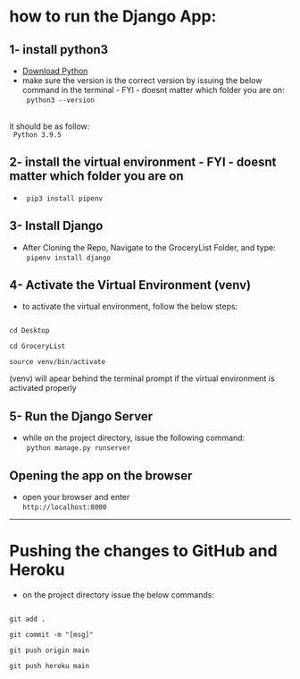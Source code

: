 # how to run the Django App: 


## 1- install python3
- <a href="https://www.python.org/downloads/"> Download Python </a>
- make sure the version is the correct version by issuing the below command in the terminal - FYI - doesnt matter which folder you are on: <br>
<code> python3 --version </code>
<br>
it should be as follow:<br>
<code> Python 3.9.5 </code>
 

## 2- install the virtual environment - FYI - doesnt matter which folder you are on
* <code> pip3 install pipenv </code>

## 3- Install Django
* After Cloning the Repo, Navigate to the GroceryList Folder, and type: <br>
<code> pipenv install django </code>

## 4- Activate the Virtual Environment (venv)
* to activate the virtual environment, follow the below steps: <br>
<code>
cd Desktop <br>
cd GroceryList <br>
source venv/bin/activate <br>
</code>
(venv) will apear behind the terminal prompt if the virtual environment is activated properly

## 5- Run the Django Server
* while on the project directory, issue the following command: <br>
<code> python manage.py runserver </code>

## Opening the app on the browser
* open your browser and enter <br>
<code>http://localhost:8000 </code>

<hr> </hr>

# Pushing the changes to GitHub and Heroku 
* on the project directory issue the below commands: <br>

<code>
git add . <br>
git commit -m "[msg]" <br>
git push origin main <br>
git push heroku main <br>
</code>


